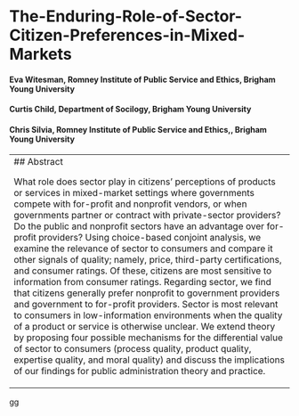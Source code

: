 # The-Enduring-Role-of-Sector-Citizen-Preferences-in-Mixed-Markets
#### **Eva Witesman**, Romney Institute of Public Service and Ethics, Brigham Young University
#### **Curtis Child**, Department of Socilogy, Brigham Young University
#### **Chris Silvia**, Romney Institute of Public Service and Ethics,, Brigham Young University

<table><tr><td>
## Abstract
  
What role does sector play in citizens’ perceptions of products or services in mixed-market settings where governments compete with for-profit and nonprofit vendors, or when governments partner or contract with private-sector providers? Do the public and nonprofit sectors have an advantage over for-profit providers? Using choice-based conjoint analysis, we examine the relevance of sector to consumers and compare it other signals of quality; namely, price, third-party certifications, and consumer ratings. Of these, citizens are most sensitive to information from consumer ratings. Regarding sector, we find that citizens generally prefer nonprofit to government providers and government to for-profit providers. Sector is most relevant to consumers in low-information environments when the quality of a product or service is otherwise unclear. We extend theory by proposing four possible mechanisms for the differential value of sector to consumers (process quality, product quality, expertise quality, and moral quality) and discuss the implications of our findings for public administration theory and practice. 
</td></tr></table>

  gg
